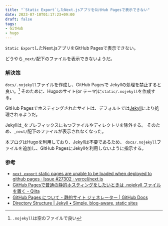 ```yaml
---
title: "`Static Export`したNext.jsアプリをGitHub Pagesで表示できない"
date: 2023-07-10T01:17:23+09:00
draft: false
tags:
- GitHub
- hugo
---
```


`Static Export`したNext.jsアプリをGitHub Pagesで表示できない。

どうやら`_next/`配下のファイルを表示できないようだ。

<!--more-->

### 解決策

`docs/.nojekyll`ファイルを作成し、GitHub Pagesで Jekyllの処理を禁止すると良い。[^1]
そのために、Hugoのサイト(or テーマ)に`static/.nojekyll`を作成する。

GitHub Pagesでホスティングされたサイトは、デフォルトでは[Jekyll](https://jekyllrb.com/)により処理されるようだ。

Jekyllは`_`をプレフィックスにもつファイルやディレクトリを除外する。
そのため、`_next/`配下のファイルが表示されなくなった。

本ブログはHugoを利用しており、Jekyllは不要であるため、
`docs/.nojekyll`ファイルを追加し、GitHub PagesにJekyllを利用しないように指示する。

### 参考

- [`next export` static pages are unable to be loaded when deployed to github pages · Issue #27302 · vercel/next.js](https://github.com/vercel/next.js/issues/27302)
- [GitHub Pagesで普通の静的ホスティングをしたいときは .nojekyll ファイルを置く - Qiita](https://qiita.com/sky_y/items/b96ae52c90457bcd7846)
- [GitHub Pages について - 静的サイト ジェネレーター | GitHub Docs](https://docs.github.com/ja/pages/getting-started-with-github-pages/about-github-pages#static-site-generators)
- [Directory Structure | Jekyll • Simple, blog-aware, static sites](https://jekyllrb.com/docs/structure/)

[^1]: `.nojekyll`は空のファイルで良い